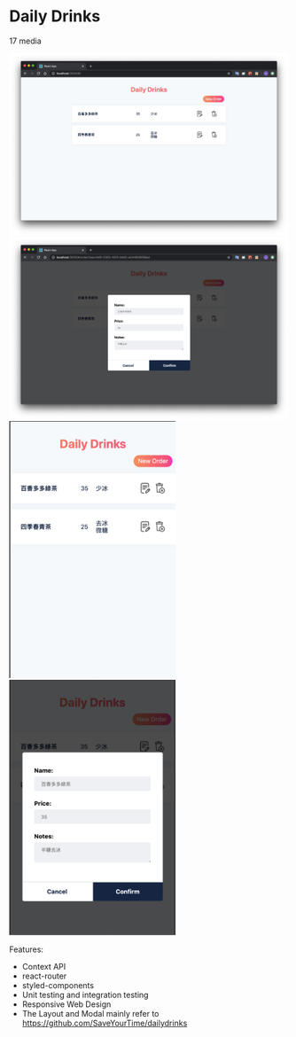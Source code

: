 # Daily Drinks

17 media

<img src="./screenshot/desktop1.png" width="600">

<img src="./screenshot/desktop2.png" width="600">

<img src="./screenshot/mobile1.png" width="300">

<img src="./screenshot/mobile2.png" width="300">

Features:

- Context API
- react-router
- styled-components
- Unit testing and integration testing
- Responsive Web Design
- The Layout and Modal mainly refer to https://github.com/SaveYourTime/dailydrinks

